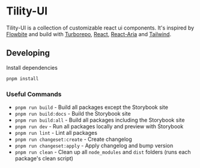 # Tility-UI

Tility-UI is a collection of customizable react ui components.
It's inspired by [Flowbite](https://flowbite-react.com) and build with [Turborepo](https://turbo.build/repo), [React](https://reactjs.org/), [React-Aria](https://github.com/adobe/react-spectrum) and [Tailwind](https://tailwindcss.com).

## Developing

Install dependencies

```bash
pnpm install
```

### Useful Commands

- `pnpm run build` - Build all packages except the Storybook site
- `pnpm run build:docs` - Build the Storybook site
- `pnpm run build:all` - Build all packages including the Storybook site
- `pnpm run dev` - Run all packages locally and preview with Storybook
- `pnpm run lint` - Lint all packages
- `pnpm run changeset:create` - Create changelog
- `pnpm run changeset:apply` - Apply changelog and bump version
- `pnpm run clean` - Clean up all `node_modules` and `dist` folders (runs each package's clean script)
